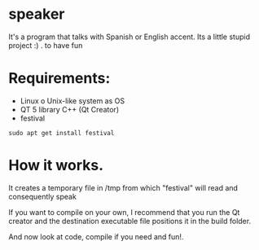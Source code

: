 # speaker
It's a program that talks with Spanish or English accent. Its a little stupid project :) . to have fun

# Requirements:
- Linux o Unix-like system as OS
- QT 5 library C++ (Qt Creator)
- festival 
~~~
sudo apt get install festival
~~~

# How it works.
It creates a temporary file in /tmp from which "festival" will read and consequently speak

If you want to compile on your own, I recommend that you run the Qt creator and the destination executable file positions it in the build folder.

And now look at code, compile if you need and fun!.
